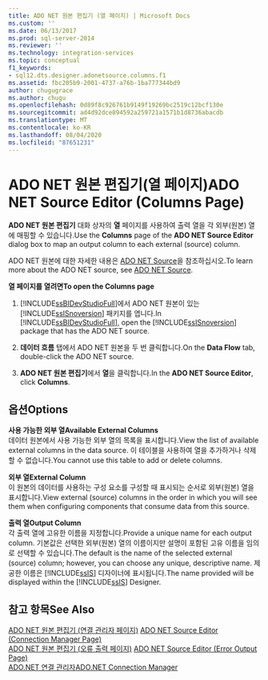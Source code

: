 ```yaml
---
title: ADO NET 원본 편집기 (열 페이지) | Microsoft Docs
ms.custom: ''
ms.date: 06/13/2017
ms.prod: sql-server-2014
ms.reviewer: ''
ms.technology: integration-services
ms.topic: conceptual
f1_keywords:
- sql12.dts.designer.adonetsource.columns.f1
ms.assetid: fbc205b9-2001-4737-a76b-1ba777344bd9
author: chugugrace
ms.author: chugu
ms.openlocfilehash: 0d89f8c926761b9149f19269bc2519c12bcf130e
ms.sourcegitcommit: ad4d92dce894592a259721a1571b1d8736abacdb
ms.translationtype: MT
ms.contentlocale: ko-KR
ms.lasthandoff: 08/04/2020
ms.locfileid: "87651231"
---
```

# <a name="ado-net-source-editor-columns-page"></a><span data-ttu-id="4ef98-102">ADO NET 원본 편집기(열 페이지)</span><span class="sxs-lookup"><span data-stu-id="4ef98-102">ADO NET Source Editor (Columns Page)</span></span>
  <span data-ttu-id="4ef98-103">**ADO NET 원본 편집기** 대화 상자의 **열** 페이지를 사용하여 출력 열을 각 외부(원본) 열에 매핑할 수 있습니다.</span><span class="sxs-lookup"><span data-stu-id="4ef98-103">Use the **Columns** page of the **ADO NET Source Editor** dialog box to map an output column to each external (source) column.</span></span>  
  
 <span data-ttu-id="4ef98-104">ADO NET 원본에 대한 자세한 내용은 [ADO NET Source](data-flow/ado-net-source.md)을 참조하십시오.</span><span class="sxs-lookup"><span data-stu-id="4ef98-104">To learn more about the ADO NET source, see [ADO NET Source](data-flow/ado-net-source.md).</span></span>  
  
 <span data-ttu-id="4ef98-105">**열 페이지를 열려면**</span><span class="sxs-lookup"><span data-stu-id="4ef98-105">**To open the Columns page**</span></span>  
  
1.  <span data-ttu-id="4ef98-106">[!INCLUDE[ssBIDevStudioFull](../includes/ssbidevstudiofull-md.md)]에서 ADO NET 원본이 있는 [!INCLUDE[ssISnoversion](../includes/ssisnoversion-md.md)] 패키지를 엽니다.</span><span class="sxs-lookup"><span data-stu-id="4ef98-106">In [!INCLUDE[ssBIDevStudioFull](../includes/ssbidevstudiofull-md.md)], open the [!INCLUDE[ssISnoversion](../includes/ssisnoversion-md.md)] package that has the ADO NET source.</span></span>  
  
2.  <span data-ttu-id="4ef98-107">**데이터 흐름** 탭에서 ADO NET 원본을 두 번 클릭합니다.</span><span class="sxs-lookup"><span data-stu-id="4ef98-107">On the **Data Flow** tab, double-click the ADO NET source.</span></span>  
  
3.  <span data-ttu-id="4ef98-108">**ADO NET 원본 편집기**에서 **열**을 클릭합니다.</span><span class="sxs-lookup"><span data-stu-id="4ef98-108">In the **ADO NET Source Editor**, click **Columns**.</span></span>  
  
## <a name="options"></a><span data-ttu-id="4ef98-109">옵션</span><span class="sxs-lookup"><span data-stu-id="4ef98-109">Options</span></span>  
 <span data-ttu-id="4ef98-110">**사용 가능한 외부 열**</span><span class="sxs-lookup"><span data-stu-id="4ef98-110">**Available External Columns**</span></span>  
 <span data-ttu-id="4ef98-111">데이터 원본에서 사용 가능한 외부 열의 목록을 표시합니다.</span><span class="sxs-lookup"><span data-stu-id="4ef98-111">View the list of available external columns in the data source.</span></span> <span data-ttu-id="4ef98-112">이 테이블을 사용하여 열을 추가하거나 삭제할 수 없습니다.</span><span class="sxs-lookup"><span data-stu-id="4ef98-112">You cannot use this table to add or delete columns.</span></span>  
  
 <span data-ttu-id="4ef98-113">**외부 열**</span><span class="sxs-lookup"><span data-stu-id="4ef98-113">**External Column**</span></span>  
 <span data-ttu-id="4ef98-114">이 원본의 데이터를 사용하는 구성 요소를 구성할 때 표시되는 순서로 외부(원본) 열을 표시합니다.</span><span class="sxs-lookup"><span data-stu-id="4ef98-114">View external (source) columns in the order in which you will see them when configuring components that consume data from this source.</span></span>  
  
 <span data-ttu-id="4ef98-115">**출력 열**</span><span class="sxs-lookup"><span data-stu-id="4ef98-115">**Output Column**</span></span>  
 <span data-ttu-id="4ef98-116">각 출력 열에 고유한 이름을 지정합니다.</span><span class="sxs-lookup"><span data-stu-id="4ef98-116">Provide a unique name for each output column.</span></span> <span data-ttu-id="4ef98-117">기본값은 선택한 외부(원본) 열의 이름이지만 설명이 포함된 고유 이름을 임의로 선택할 수 있습니다.</span><span class="sxs-lookup"><span data-stu-id="4ef98-117">The default is the name of the selected external (source) column; however, you can choose any unique, descriptive name.</span></span> <span data-ttu-id="4ef98-118">제공한 이름은 [!INCLUDE[ssIS](../includes/ssis-md.md)] 디자이너에 표시됩니다.</span><span class="sxs-lookup"><span data-stu-id="4ef98-118">The name provided will be displayed within the [!INCLUDE[ssIS](../includes/ssis-md.md)] Designer.</span></span>  
  
## <a name="see-also"></a><span data-ttu-id="4ef98-119">참고 항목</span><span class="sxs-lookup"><span data-stu-id="4ef98-119">See Also</span></span>  
 <span data-ttu-id="4ef98-120">[ADO NET 원본 편집기 &#40;연결 관리자 페이지&#41;](../../2014/integration-services/ado-net-source-editor-connection-manager-page.md) </span><span class="sxs-lookup"><span data-stu-id="4ef98-120">[ADO NET Source Editor &#40;Connection Manager Page&#41;](../../2014/integration-services/ado-net-source-editor-connection-manager-page.md) </span></span>  
 <span data-ttu-id="4ef98-121">[ADO NET 원본 편집기 &#40;오류 출력 페이지&#41;](../../2014/integration-services/ado-net-source-editor-error-output-page.md) </span><span class="sxs-lookup"><span data-stu-id="4ef98-121">[ADO NET Source Editor &#40;Error Output Page&#41;](../../2014/integration-services/ado-net-source-editor-error-output-page.md) </span></span>  
 [<span data-ttu-id="4ef98-122">ADO.NET 연결 관리자</span><span class="sxs-lookup"><span data-stu-id="4ef98-122">ADO.NET Connection Manager</span></span>](connection-manager/ado-net-connection-manager.md)  
  
  
